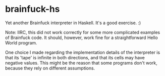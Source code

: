 # brainfuck-hs
Yet another Brainfuck interpreter in Haskell. It's a good exercise. :)

Note: IIRC, this did not work correctly for some more complicated examples of Brainfuck code.
It should, however, work fine for a straightforward Hello World program.

One choice I made regarding the implementation details of the interpreter is that its 'tape'
is infinite in both directions, and that its cells may have negative values. This might be the
reason that some programs don't work, because they rely on different assumptions.
